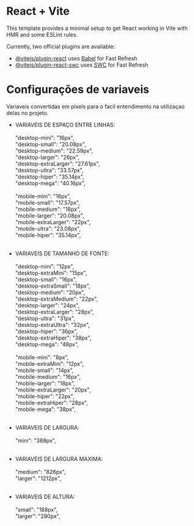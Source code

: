 # React + Vite

This template provides a minimal setup to get React working in Vite with HMR and some ESLint rules.

Currently, two official plugins are available:

- [@vitejs/plugin-react](https://github.com/vitejs/vite-plugin-react/blob/main/packages/plugin-react/README.md) uses [Babel](https://babeljs.io/) for Fast Refresh
- [@vitejs/plugin-react-swc](https://github.com/vitejs/vite-plugin-react-swc) uses [SWC](https://swc.rs/) for Fast Refresh


# Configurações de variaveis

<p>Variaveis convertidas em pixels para o facil entendimento na utilizaçao delas no projeto.</p>

- VARIAVEIS DE ESPAÇO ENTRE LINHAS:</br></br>
  "desktop-mini": "16px",</br>
  "desktop-small": "20.08px",</br>
  "desktop-medium": "22.59px",</br>
  "desktop-larger": "26px",</br>
  "desktop-extraLarger": "27.61px",</br>
  "desktop-ultra": "33.57px",</br>
  "desktop-hiper": "35.14px",</br>
  "desktop-mega": "40.16px",</br>
  </br>
  "mobile-mini": "16px",</br>
  "mobile-small": "17.57px",</br>
  "mobile-medium": "18px",</br>
  "mobile-larger": "20.08px",</br>
  "mobile-extraLarger": "22px",</br>
  "mobile-ultra": "23.08px",</br>
  "mobile-hiper": "35.14px",</br></br>

- VARIAVEIS DE TAMANHO DE FONTE:</br></br>
  "desktop-mini": "12px",</br>
  "desktop-extraMini": "15px",</br>
  "desktop-small": "16px",</br>
  "desktop-extraSmall": "18px",</br>
  "desktop-medium": "20px",</br>
  "desktop-extraMedium": "22px",</br>
  "desktop-larger": "24px",</br>
  "desktop-extraLarger": "28px",</br>
  "desktop-ultra": "31px",</br>
  "desktop-extraUltra": "32px",</br>
  "desktop-hiper": "36px",</br>
  "desktop-extraHiper": "38px",</br>
  "desktop-mega": "48px",</br>
  </br>
  "mobile-mini": "8px",</br>
  "mobile-extraMini": "12px",</br>
  "mobile-small": "14px",</br>
  "mobile-medium": "16px",</br>
  "mobile-larger": "18px",</br>
  "mobile-extraLarger": "20px",</br>
  "mobile-hiper": "22px",</br>
  "mobile-extraHiper": "28px",</br>
  "mobile-mega": "38px",</br></br>


- VARIAVEIS DE LARGURA:</br></br>
  "mini": "388px",</br></br>

- VARIAVEIS DE LARGURA MAXIMA:</br></br>
  "medium": "826px",</br>
  "larger": "1212px",</br></br>

- VARIAVEIS DE ALTURA:</br></br>
  "small": "188px",</br>
  "larger": "290px",</br></br>